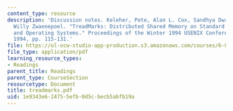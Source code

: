 ```yaml
---
content_type: resource
description: 'Discussion notes. Keleher, Pete, Alan L. Cox, Sandhya Dwarkadas, and
  Willy Zwaenepoel. "TreadMarks: Distributed Shared Memory on Standard Workstations
  and Operating Systems." Proceedings of the Winter 1994 USENIX Conference, January
  1994, pp. 115-131.'
file: https://ol-ocw-studio-app-production.s3.amazonaws.com/courses/6-824-distributed-computer-systems-engineering-spring-2006/1e9343e624755efb0d5cbecb5abfb19a_treadmarks.pdf
file_type: application/pdf
learning_resource_types:
- Readings
parent_title: Readings
parent_type: CourseSection
resourcetype: Document
title: treadmarks.pdf
uid: 1e9343e6-2475-5efb-0d5c-becb5abfb19a
---
```

